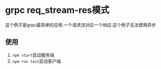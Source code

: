 # grpc req_stream-res模式

这个例子是grpc最简单的应用.一个请求流对应一个响应.这个例子无法使用异步

## 使用

1. `npm start`启动服务端
2. `npm run test`启动客户端